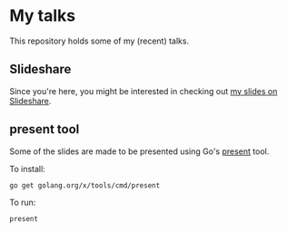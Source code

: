 My talks
========

This repository holds some of my (recent) talks.


Slideshare
----------

Since you're here, you might be interested in checking out [my slides on Slideshare](http://slideshare.net/rhcarvalho).

## present tool

Some of the slides are made to be presented using Go's [present](https://godoc.org/golang.org/x/tools/present) tool.

To install:

```
go get golang.org/x/tools/cmd/present
```

To run:

```
present
```
